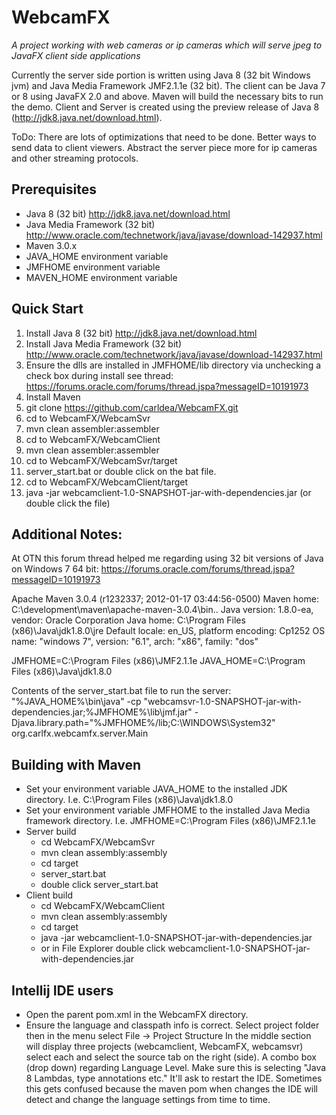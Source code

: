 WebcamFX
============
_A project working with web cameras or ip cameras which will serve jpeg to JavaFX client side applications_

Currently the server side portion is written using Java 8 (32 bit Windows jvm) and Java Media Framework JMF2.1.1e (32 bit).
The client can be Java 7 or 8 using JavaFX 2.0 and above. Maven will build the necessary bits to run the demo. Client and Server is
created using the preview release of Java 8 (http://jdk8.java.net/download.html).

ToDo:
There are lots of optimizations that need to be done.
Better ways to send data to client viewers.
Abstract the server piece more for ip cameras and other streaming protocols.

Prerequisites
-------------------
* Java 8 (32 bit) http://jdk8.java.net/download.html
* Java Media Framework (32 bit) http://www.oracle.com/technetwork/java/javase/download-142937.html
* Maven 3.0.x
* JAVA_HOME environment variable
* JMFHOME environment variable
* MAVEN_HOME environment variable

Quick Start
--------------------
1. Install Java 8 (32 bit) http://jdk8.java.net/download.html
2. Install Java Media Framework (32 bit) http://www.oracle.com/technetwork/java/javase/download-142937.html
3. Ensure the dlls are installed in JMFHOME/lib directory via unchecking a check box during install see thread: https://forums.oracle.com/forums/thread.jspa?messageID=10191973
4. Install Maven
5. git clone https://github.com/carldea/WebcamFX.git
6. cd to WebcamFX/WebcamSvr
7. mvn clean assembler:assembler
8. cd to WebcamFX/WebcamClient
9. mvn clean assembler:assembler
10. cd to WebcamFX/WebcamSvr/target
11. server_start.bat or double click on the bat file.
12. cd to WebcamFX/WebcamClient/target
13. java -jar webcamclient-1.0-SNAPSHOT-jar-with-dependencies.jar (or double click the file)


Additional Notes:
--------------------
At OTN this forum thread helped me regarding using 32 bit versions of Java on Windows 7 64 bit:
https://forums.oracle.com/forums/thread.jspa?messageID=10191973


Apache Maven 3.0.4 (r1232337; 2012-01-17 03:44:56-0500)
Maven home: C:\development\maven\apache-maven-3.0.4\bin\..
Java version: 1.8.0-ea, vendor: Oracle Corporation
Java home: C:\Program Files (x86)\Java\jdk1.8.0\jre
Default locale: en_US, platform encoding: Cp1252
OS name: "windows 7", version: "6.1", arch: "x86", family: "dos"

JMFHOME=C:\Program Files (x86)\JMF2.1.1e
JAVA_HOME=C:\Program Files (x86)\Java\jdk1.8.0

Contents of the server_start.bat file to run the server:
"%JAVA_HOME%\bin\java" -cp "webcamsvr-1.0-SNAPSHOT-jar-with-dependencies.jar;%JMFHOME%\lib\jmf.jar" -Djava.library.path="%JMFHOME%/lib;C:\WINDOWS\System32" org.carlfx.webcamfx.server.Main

Building with Maven
--------------------
* Set your environment variable JAVA_HOME to the installed JDK directory. I.e. C:\Program Files (x86)\Java\jdk1.8.0
* Set your environment variable JMFHOME to the installed Java Media framework directory. I.e. JMFHOME=C:\Program Files (x86)\JMF2.1.1e
* Server build
    * cd WebcamFX/WebcamSvr
    * mvn clean assembly:assembly
    * cd target
    * server_start.bat
    * double click server_start.bat
* Client build
    * cd WebcamFX/WebcamClient
    * mvn clean assembly:assembly
    * cd target
    * java -jar webcamclient-1.0-SNAPSHOT-jar-with-dependencies.jar
    * or in File Explorer double click webcamclient-1.0-SNAPSHOT-jar-with-dependencies.jar

Intellij IDE users
---------------------
* Open the parent pom.xml in the WebcamFX directory.
* Ensure the language and classpath info is correct. Select project folder then in the menu select File -> Project Structure
  In the middle section will display three projects (webcamclient, WebcamFX, webcamsvr) select each and select the source tab on the right (side).
  A combo box (drop down) regarding Language Level. Make sure this is selecting "Java 8 Lambdas, type annotations etc."
  It'll ask to restart the IDE. Sometimes this gets confused because the maven pom when changes the IDE will detect and change the language settings from
  time to time.
